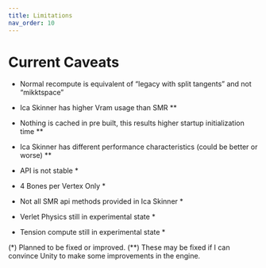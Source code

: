 ```yaml
---
title: Limitations
nav_order: 10
---
```



# Current Caveats

- Normal recompute is equivalent of “legacy with split tangents” and not “mikktspace”

- Ica Skinner has higher Vram usage than SMR **

- Nothing is cached in pre built, this results higher startup initialization time **

- Ica Skinner has different performance characteristics (could be better or worse) **

- API is not stable *

- 4 Bones per Vertex Only *

- Not all SMR api methods provided in Ica Skinner *

- Verlet Physics still in experimental state *

- Tension compute still in experimental state *

(*) Planned to be fixed or improved.
(**) These may be fixed if I can convince Unity to make some improvements in the engine.